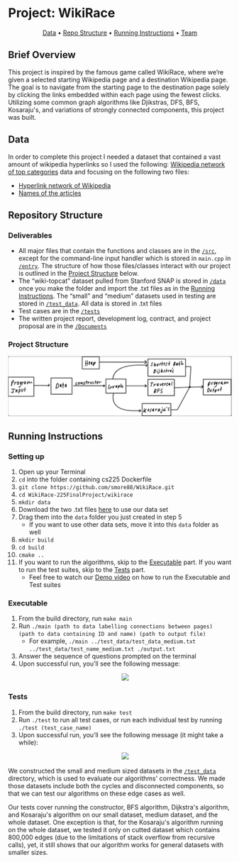 # Project: WikiRace

<p align="center">
  <a href="#data">Data</a> •
  <a href="#repo-structure">Repo Structure</a> •
  <a href="#running-instructions">Running Instructions</a> •
  <a href="#team">Team</a>
</p>

## Brief Overview

This project is inspired by the famous game called WikiRace, where we’re given a selected starting Wikipedia page and a destination Wikipedia page. The goal is to navigate from the starting page to the destination page solely by clicking the links embedded within each page using the fewest clicks. Utilizing some common graph algorithms like Djikstras, DFS, BFS, Kosaraju's, and variations of strongly connected components, this project was built.

## Data

In order to complete this project I needed a dataset that contained a vast amount of wikipedia hyperlinks so I used the following: [Wikipedia network of top categories](https://snap.stanford.edu/data/wiki-topcats.html) data and focusing on the following two files:

- [Hyperlink network of Wikipedia](https://snap.stanford.edu/data/wiki-topcats.txt.gz)
- [Names of the articles](https://snap.stanford.edu/data/wiki-topcats-page-names.txt.gz)


## Repository Structure

### Deliverables

- All major files that contain the functions and classes are in the [`/src`](https://github.com/smore88/WikiRace/tree/main/wikirace/src), except for the command-line input handler which is stored in `main.cpp` in [`/entry`](https://github.com/smore88/WikiRace/tree/main/wikirace/entry). The structure of how those files/classes interact with our project is outlined in the [Project Structure](#project-structure) below.
- The “wiki-topcat” dataset pulled from Stanford SNAP is stored in [`/data`](https://github.com/smore88/WikiRace/tree/main/wikirace)  once you make the folder and import the .txt files as in the [Running Instructions](#running-instructions). The “small” and “medium” datasets used in testing are stored in [`/test_data`](https://github.com/smore88/WikiRace/tree/main/wikirace/test_data). All data is stored in .txt files
- Test cases are in the [`/tests`](https://github.com/smore88/WikiRace/tree/main/wikirace/tests)
- The written project report, development log, contract, and project proposal are in the [`/Documents`](https://github.com/smore88/WikiRace/tree/main/Documents)

### Project Structure
<p align="center">
  <img src="./Documents/ProjectStructure.png" width="560"/>
</p>

## Running Instructions

### Setting up 
1. Open up your Terminal
2. `cd` into the folder containing cs225 Dockerfile
3. `git clone https://github.com/smore88/WikiRace.git`
4. `cd WikiRace-225FinalProject/wikirace`
5. `mkdir data`
6. Download the two .txt files [here](https://drive.google.com/drive/folders/1n6MIdoUR8Jymwy0taQ4BBBIdNCVNGVSm?usp=share_link) to use our data set
7. Drag them into the `data` folder you just created in step 5
    - If you want to use other data sets, move it into this `data` folder as well
8. `mkdir build`
9. `cd build`
10. `cmake ..`
11. If you want to run the algorithms, skip to the [Executable](#executable) part. If you want to run the test suites, skip to the [Tests](#tests) part.
    - Feel free to watch our [Demo video](https://youtu.be/Bxm03RmKXgg) on how to run the Executable and Test suites

### Executable
1. From the build directory, run `make main`
2. Run `./main (path to data labelling connections between pages) (path to data containing ID and name) (path to output file)`
    - For example, `./main ../test_data/test_data_medium.txt ../test_data/test_name_medium.txt ./output.txt`
3. Answer the sequence of questions prompted on the terminal
5. Upon successful run, you’ll see the following message:
      <p align="center">
        <img src="./Documents/Images/fifth.png" width="560"/>
      </p>

### Tests
1. From the build directory, run `make test`
2. Run `./test` to run all test cases, or run each individual test by running `./test (test_case_name)`
3. Upon successful run, you’ll see the following message (it might take a while):
      <p align="center">
        <img src="./Documents/Images/sixth.png" width="560"/>
      </p>

We constructed the small and medium sized datasets in the [`/test_data`](https://github.com/DylanDunham03/WikiRace-225FinalProject/tree/main/wikirace/test_data) directory, which is used to evaluate our algorithms' correctness. We made those datasets include both the cycles and disconnected components, so that we can test our algorithms on these edge cases as well. 

Our tests cover running the constructor, BFS algorithm, Dijkstra's algorithm, and Kosaraju's algorithm on our small dataset, medium dataset, and the whole dataset. One exception is that, for the Kosaraju's algorithm running on the whole dataset, we tested it only on cutted dataset which contains 800,000 edges (due to the limitations of stack overflow from recursive calls), yet, it still shows that our algorithm works for general datasets with smaller sizes.

